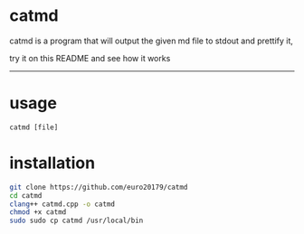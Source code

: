 # catmd
catmd is a program that will output the given md file to stdout and prettify it,

try it on this README and see how it works

---

# usage

`catmd [file]`

# installation

```sh
git clone https://github.com/euro20179/catmd
cd catmd
clang++ catmd.cpp -o catmd
chmod +x catmd
sudo sudo cp catmd /usr/local/bin
```
